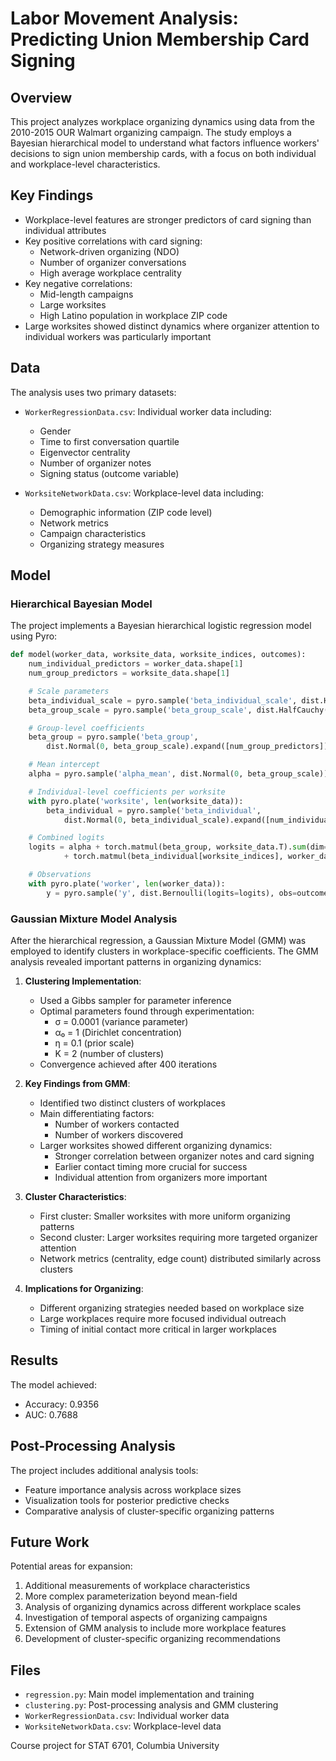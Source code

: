 # Labor Movement Analysis: Predicting Union Membership Card Signing

## Overview

This project analyzes workplace organizing dynamics using data from the 2010-2015 OUR Walmart organizing campaign. The study employs a Bayesian hierarchical model to understand what factors influence workers' decisions to sign union membership cards, with a focus on both individual and workplace-level characteristics.

## Key Findings

- Workplace-level features are stronger predictors of card signing than individual attributes
- Key positive correlations with card signing:
  - Network-driven organizing (NDO)
  - Number of organizer conversations
  - High average workplace centrality
- Key negative correlations:
  - Mid-length campaigns
  - Large worksites
  - High Latino population in workplace ZIP code
- Large worksites showed distinct dynamics where organizer attention to individual workers was particularly important

## Data

The analysis uses two primary datasets:
- `WorkerRegressionData.csv`: Individual worker data including:
  - Gender
  - Time to first conversation quartile
  - Eigenvector centrality
  - Number of organizer notes
  - Signing status (outcome variable)

- `WorksiteNetworkData.csv`: Workplace-level data including:
  - Demographic information (ZIP code level)
  - Network metrics
  - Campaign characteristics
  - Organizing strategy measures

## Model

### Hierarchical Bayesian Model

The project implements a Bayesian hierarchical logistic regression model using Pyro:

```python
def model(worker_data, worksite_data, worksite_indices, outcomes):
    num_individual_predictors = worker_data.shape[1]
    num_group_predictors = worksite_data.shape[1]

    # Scale parameters
    beta_individual_scale = pyro.sample('beta_individual_scale', dist.HalfCauchy(5))
    beta_group_scale = pyro.sample('beta_group_scale', dist.HalfCauchy(5))

    # Group-level coefficients
    beta_group = pyro.sample('beta_group', 
        dist.Normal(0, beta_group_scale).expand([num_group_predictors]).to_event(1))

    # Mean intercept
    alpha = pyro.sample('alpha_mean', dist.Normal(0, beta_group_scale))

    # Individual-level coefficients per worksite
    with pyro.plate('worksite', len(worksite_data)):
        beta_individual = pyro.sample('beta_individual', 
            dist.Normal(0, beta_individual_scale).expand([num_individual_predictors]).to_event(1))

    # Combined logits
    logits = alpha + torch.matmul(beta_group, worksite_data.T).sum(dim=-1) \
            + torch.matmul(beta_individual[worksite_indices], worker_data.T).sum(dim=-1)

    # Observations
    with pyro.plate('worker', len(worker_data)):
        y = pyro.sample('y', dist.Bernoulli(logits=logits), obs=outcomes)
```

### Gaussian Mixture Model Analysis

After the hierarchical regression, a Gaussian Mixture Model (GMM) was employed to identify clusters in workplace-specific coefficients. The GMM analysis revealed important patterns in organizing dynamics:

1. **Clustering Implementation**:
   - Used a Gibbs sampler for parameter inference
   - Optimal parameters found through experimentation:
     - σ = 0.0001 (variance parameter)
     - α₀ = 1 (Dirichlet concentration)
     - η = 0.1 (prior scale)
     - K = 2 (number of clusters)
   - Convergence achieved after 400 iterations

2. **Key Findings from GMM**:
   - Identified two distinct clusters of workplaces
   - Main differentiating factors:
     - Number of workers contacted
     - Number of workers discovered
   - Larger worksites showed different organizing dynamics:
     - Stronger correlation between organizer notes and card signing
     - Earlier contact timing more crucial for success
     - Individual attention from organizers more important

3. **Cluster Characteristics**:
   - First cluster: Smaller worksites with more uniform organizing patterns
   - Second cluster: Larger worksites requiring more targeted organizer attention
   - Network metrics (centrality, edge count) distributed similarly across clusters

4. **Implications for Organizing**:
   - Different organizing strategies needed based on workplace size
   - Large workplaces require more focused individual outreach
   - Timing of initial contact more critical in larger workplaces

## Results

The model achieved:
- Accuracy: 0.9356
- AUC: 0.7688

## Post-Processing Analysis

The project includes additional analysis tools:
- Feature importance analysis across workplace sizes
- Visualization tools for posterior predictive checks
- Comparative analysis of cluster-specific organizing patterns

## Future Work

Potential areas for expansion:
1. Additional measurements of workplace characteristics
2. More complex parameterization beyond mean-field
3. Analysis of organizing dynamics across different workplace scales
4. Investigation of temporal aspects of organizing campaigns
5. Extension of GMM analysis to include more workplace features
6. Development of cluster-specific organizing recommendations

## Files

- `regression.py`: Main model implementation and training
- `clustering.py`: Post-processing analysis and GMM clustering
- `WorkerRegressionData.csv`: Individual worker data
- `WorksiteNetworkData.csv`: Workplace-level data

Course project for STAT 6701, Columbia University
